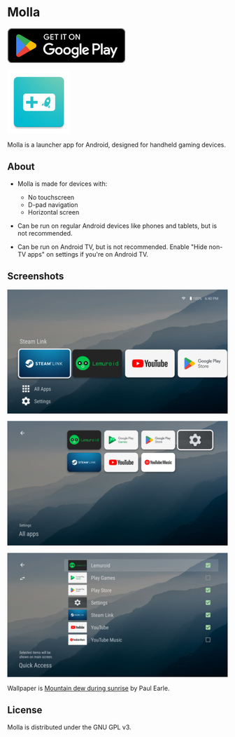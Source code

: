 # Molla

[<img src="images/googleplay.png">](https://play.google.com/store/apps/details?id=com.sinu.molla)

![Icon](icon.png)

Molla is a launcher app for Android, designed for handheld gaming devices.

## About

- Molla is made for devices with:
  - No touchscreen
  - D-pad navigation
  - Horizontal screen

- Can be run on regular Android devices like phones and tablets, but is not recommended.

- Can be run on Android TV, but is not recommended. Enable "Hide non-TV apps" on settings if you're on Android TV.

## Screenshots

![Main screen](images/1.png)

![All apps](images/2.png)

![Editing Quick Access](images/3.png)

Wallpaper is [Mountain dew during sunrise](https://unsplash.com/photos/mountain-dew-during-sunrise-xJ2tjuUHD9M) by Paul Earle.

## License

Molla is distributed under the GNU GPL v3.
